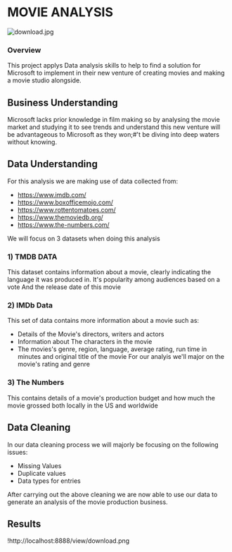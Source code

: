 # MOVIE ANALYSIS
![download.jpg](attachment:download.jpg)

### Overview
This project applys Data analysis skills to help to find a solution for Microsoft to implement in their new venture of creating movies and making a movie studio alongside.

## Business Understanding
Microsoft lacks prior knowledge in film making so by analysing the movie market and studying it to see trends and understand this new venture will be advantageous to Microsoft as they won;#'t be diving into deep waters without knowing.

## Data Understanding
For this analysis we are making use of data collected from:
 * https://www.imdb.com/
 * https://www.boxofficemojo.com/
 * https://www.rottentomatoes.com/
 * https://www.themoviedb.org/
 * https://www.the-numbers.com/
 
 We will focus on 3 datasets when doing this analysis
 
 ### 1) TMDB DATA
 This dataset contains information about a movie, clearly indicating the language it was produced in.
 It's popularity among audiences based on a vote
 And the release date of this movie
 
 ### 2) IMDb Data
 This set of data contains more information about a movie such as:
  * Details of the Movie's directors, writers and actors
  * Information about The characters in the movie
  * The movies's genre, region, language, average rating, run time in minutes and original title of the movie
  For our analyis we'll major on the movie's rating and genre

 ### 3) The Numbers
 This contains details of a movie's production budget and how much the movie grossed both locally in the US and worldwide

## Data Cleaning
In our data cleaning process we will majorly be focusing on the following issues:
 * Missing Values
 * Duplicate values
 * Data types for entries


After carrying out the above cleaning we are now able to use our data to generate an analysis of the movie production business.

## Results
!http://localhost:8888/view/download.png




